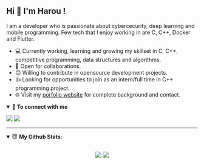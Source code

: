 ## Hi 👋 I'm Harou ! 

I am a developer who is passionate about cybercecurity, deep learning and mobile programming. Few tech that I enjoy working in are C, C++, Docker and Flutter.

- 💻 Currently working, learning and growing my skillset in C, C++, competitive programming, data structures and algorithms.
- 🤝 Open for collaborations.
- 😊 Willing to contribute in opensource development projects.
- 👍 Looking for opportunities to join as an intern/full time in C++ programming project.
- 🌐 Visit my [porfolio website](https://harou24.github.io/) for complete background and contact.

<details open>
<summary>🤝 <b>To connect with me</b></summary>

<p align = "center">
 
[<img src ="https://img.shields.io/badge/portfolio-%23.svg?&style=for-the-badge&logo=&logoColor=white%22">](https://harou24.github.io/)
[<img src="https://img.shields.io/badge/linkedin-%230077B5.svg?&style=for-the-badge&logo=linkedin&logoColor=white" />](https://www.linkedin.com/in/harou/)

</p>

</details>

---

<details open>
 <summary> 😇 <b>My Github Stats</b>: </summary>

<br>

<p align = "center">
  <img src = "https://github-readme-stats.vercel.app/api?username=harou24&show_icons=true&theme=tokyonight&line_height=27">
  <img src = "https://github-readme-stats.vercel.app/api/top-langs/?username=harou24&hide=css,java,html&theme=tokyonight">
</p>

</details>
